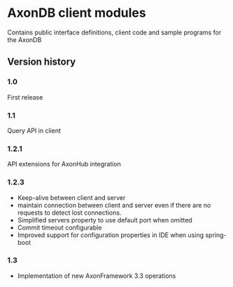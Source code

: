 # AxonDB client modules
Contains public interface definitions, client code and sample programs for the AxonDB

## Version history

### 1.0

First release

### 1.1 

Query API in client

### 1.2.1 
   
API extensions for AxonHub integration

### 1.2.3

   - Keep-alive between client and server
   - maintain connection between client and server even if there are no requests to 
     detect lost connections.
   - Simplified servers property to use default port when omitted
   - Commit timeout configurable
   - Improved support for configuration properties in IDE when using spring-boot
   
### 1.3

   - Implementation of new AxonFramework 3.3 operations